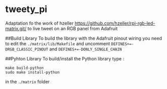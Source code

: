 # tweety_pi
Adaptation fo the work of hzeller https://github.com/hzeller/rpi-rgb-led-matrix.git/ to live tweet on an RGB panel from Adafruit

##Build Library
To build the library with the Adafruit pinout wiring you need to edit the `./matrix/lib/Makefile` and uncomment `DEFINES+=-DRGB_CLASSIC_PINOUT` and `DEFINES+=-DONLY_SINGLE_CHAIN`

##Pyhton Library
To build/install the Python library type :
```
make build-python
sudo make install-python
```
in the `./matrix` folder
